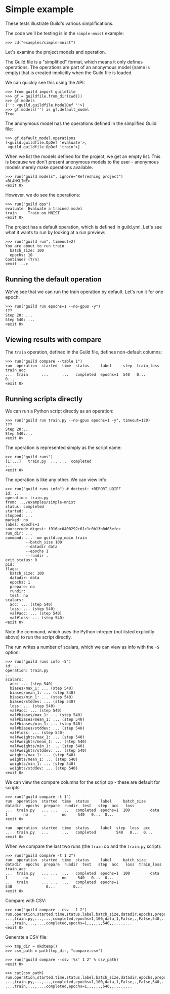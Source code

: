 # Simple example

These tests illustrate Guild's various simplifications.

The code we'll be testing is in the `simple-mnist` example:

    >>> cd("examples/simple-mnist")

Let's examine the project models and operation.

The Guild file is a "simplified" format, which means it only defines
operations. The operations are part of an anonymous model (name is
empty) that is created implicitly when the Guild file is loaded.

We can quickly see this using the API:

    >>> from guild import guildfile
    >>> gf = guildfile.from_dir(cwd())
    >>> gf.models
    {'': <guild.guildfile.ModelDef ''>}
    >>> gf.models[''] is gf.default_model
    True

The anonymous model has the operations defined in the simplified Guild
file:

    >>> gf.default_model.operations
    [<guild.guildfile.OpDef 'evaluate'>,
     <guild.guildfile.OpDef 'train'>]

When we list the models defined for the project, we get an empty
list. This is because we don't present anonymous models to the user -
anonymous models merely make operations available.

    >>> run("guild models", ignore="Refreshing project")
    <BLANKLINE>
    <exit 0>

However, we do see the operations:

    >>> run("guild ops")
    evaluate  Evaluate a trained model
    train     Train on MNIST
    <exit 0>

The project has a default operation, which is defined in
guild.yml. Let's see what it wants to run by looking at a run preview:

    >>> run("guild run", timeout=2)
    You are about to run train
      batch_size: 100
      epochs: 10
    Continue? (Y/n)
    <exit ...>

## Running the default operation

We've see that we can run the train operation by default. Let's run it
for one epoch.

    >>> run("guild run epochs=1 --no-gpus -y")
    ???
    Step 20: ...
    Step 540: ...
    <exit 0>

## Viewing results with compare

The `train` operation, defined in the Guild file, defines non-default columns:

    >>> run("guild compare --table 1")
    run  operation  started  time  status     label     step  train_loss  train_acc
    ...  train      ...      ...   completed  epochs=1  540   0...        0...
    <exit 0>

## Running scripts directly

We can run a Python script directly as an operation:

    >>> run("guild run train.py --no-gpus epochs=1 -y", timeout=120)
    ???
    Step 20:...
    Step 540:...
    <exit 0>

The operation is represented simply as the script name:

    >>> run("guild runs")
    [1:...]   train.py  ... ...  completed
    ...
    <exit 0>

The operation is like any other. We can view info:

    >>> run("guild runs info") # doctest: +REPORT_UDIFF
    id: ...
    operation: train.py
    from: .../examples/simple-mnist
    status: completed
    started: ...
    stopped: ...
    marked: no
    label: epochs=1
    sourcecode_digest: f916ac0400292c61c1c0b13b0d03efec
    run_dir: ...
    command: ... -um guild.op_main train
             --batch_size 100
             --datadir data
             --epochs 1
             --rundir .
    exit_status: 0
    pid:
    flags:
      batch_size: 100
      datadir: data
      epochs: 1
      prepare: no
      rundir: .
      test: no
    scalars:
      acc: ... (step 540)
      loss: ... (step 540)
      val#acc: ... (step 540)
      val#loss: ... (step 540)
    <exit 0>

Note the command, which uses the Python intreper (not listed
explicitly above) to run the script directly.

The run writes a number of scalars, which we can view as info with the
`-S` option:

    >>> run("guild runs info -S")
    id: ...
    operation: train.py
    ...
    scalars:
      acc: ... (step 540)
      biases/max_1: ... (step 540)
      biases/mean_1: ... (step 540)
      biases/min_1: ... (step 540)
      biases/stddev: ... (step 540)
      loss: ... (step 540)
      val#acc: ... (step 540)
      val#biases/max_1: ... (step 540)
      val#biases/mean_1: ... (step 540)
      val#biases/min_1: ... (step 540)
      val#biases/stddev: ... (step 540)
      val#loss: ... (step 540)
      val#weights/max_1: ... (step 540)
      val#weights/mean_1: ... (step 540)
      val#weights/min_1: ... (step 540)
      val#weights/stddev: ... (step 540)
      weights/max_1: ... (step 540)
      weights/mean_1: ... (step 540)
      weights/min_1: ... (step 540)
      weights/stddev: ... (step 540)
    <exit 0>

We can view the compare columns for the script op - these are default
for scripts:

    >>> run("guild compare -t 1")
    run  operation  started  time  status     label     batch_size  datadir  epochs  prepare  rundir  test   step  acc   loss
    ...  train.py   ... ...  ...   completed  epochs=1  100         data     1       no       .       no     540   0...  0...
    <exit 0>

    run  operation  started  time  status     label  step  loss  acc
    ...  train.py   ...      ...   completed         540   0...  0...
    <exit 0>

When we compare the last two runs (the `train` op and the `train.py` script):

    >>> run("guild compare -t 1 2")
    run  operation  started  time  status     label     batch_size  datadir  epochs  prepare  rundir  test   step  acc   loss  train_loss  train_acc
    ...  train.py   ... ...  ...   completed  epochs=1  100         data     1       no       .       no     540   0...  0...
    ...  train      ... ...  ...   completed  epochs=1                                                       540               0...        0...
    <exit 0>

Compare with CSV:

    >>> run("guild compare --csv - 1 2")
    run,operation,started,time,status,label,batch_size,datadir,epochs,prepare,rundir,test,step,acc,loss,train_loss,train_acc
    ...,train.py,...,...,completed,epochs=1,100,data,1,False,.,False,540,...,...,,
    ...,train,...,...,completed,epochs=1,,,,,,,540,,,...,...
    <exit 0>

Generate a CSV file:

    >>> tmp_dir = mkdtemp()
    >>> csv_path = path(tmp_dir, "compare.csv")

    >>> run("guild compare --csv '%s' 1 2" % csv_path)
    <exit 0>

    >>> cat(csv_path)
    run,operation,started,time,status,label,batch_size,datadir,epochs,prepare,rundir,test,step,acc,loss,train_loss,train_acc
    ...,train.py,...,...,completed,epochs=1,100,data,1,False,.,False,540,...,...,,
    ...,train,...,...,completed,epochs=1,,,,,,,540,,,...,...
